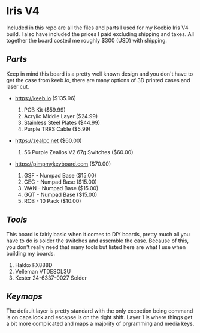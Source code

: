 # <b>Iris V4</b>

Included in this repo are all the files and parts I used for my Keebio Iris V4 build. I also have included the prices I paid excluding shipping and taxes. All together the board costed me roughly \$300 (USD) with shipping.

## <i><b>Parts</b></i>

Keep in mind this board is a pretty well known design and you don't have to get the case from keeb.io, there are many options of 3D printed cases and laser cut.

-   https://keeb.io (\$135.96)

    1. PCB Kit (\$59.99)
    2. Acrylic Middle Layer (\$24.99)
    3. Stainless Steel Plates (\$44.99)
    4. Purple TRRS Cable (\$5.99)

-   https://zealpc.net (\$60.00)

    1. 56 Purple Zealios V2 67g Switches (\$60.00)

-   https://pimpmykeyboard.com (\$70.00)
    1. GSF - Numpad Base (\$15.00)
    2. GEC - Numpad Base (\$15.00)
    3. WAN - Numpad Base (\$15.00)
    4. GQT - Numpad Base (\$15.00)
    5. RCB - 10 Pack (\$10.00)

## <i><b>Tools</b></i>

This board is fairly basic when it comes to DIY boards, pretty much all you have to do is solder the switches and assemble the case. Because of this, you don't really need that many tools but listed here are what I use when building my boards.

1. Hakko FX888D
2. Velleman VTDESOL3U
3. Kester 24-6337-0027 Solder

## <i><b>Keymaps</b></i>

The default layer is pretty standard with the only excpetion being command is on caps lock and escapse is on the right shift. Layer 1 is where things get a bit more complicated and maps a majority of prgramming and media keys.
